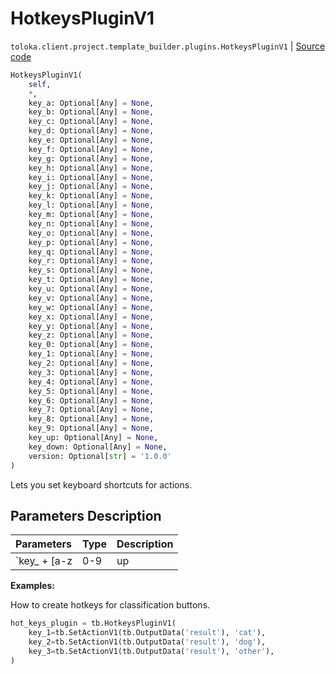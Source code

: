 # HotkeysPluginV1
`toloka.client.project.template_builder.plugins.HotkeysPluginV1` | [Source code](https://github.com/Toloka/toloka-kit/blob/v1.1.2/src/client/project/template_builder/plugins.py#L79)

```python
HotkeysPluginV1(
    self,
    *,
    key_a: Optional[Any] = None,
    key_b: Optional[Any] = None,
    key_c: Optional[Any] = None,
    key_d: Optional[Any] = None,
    key_e: Optional[Any] = None,
    key_f: Optional[Any] = None,
    key_g: Optional[Any] = None,
    key_h: Optional[Any] = None,
    key_i: Optional[Any] = None,
    key_j: Optional[Any] = None,
    key_k: Optional[Any] = None,
    key_l: Optional[Any] = None,
    key_m: Optional[Any] = None,
    key_n: Optional[Any] = None,
    key_o: Optional[Any] = None,
    key_p: Optional[Any] = None,
    key_q: Optional[Any] = None,
    key_r: Optional[Any] = None,
    key_s: Optional[Any] = None,
    key_t: Optional[Any] = None,
    key_u: Optional[Any] = None,
    key_v: Optional[Any] = None,
    key_w: Optional[Any] = None,
    key_x: Optional[Any] = None,
    key_y: Optional[Any] = None,
    key_z: Optional[Any] = None,
    key_0: Optional[Any] = None,
    key_1: Optional[Any] = None,
    key_2: Optional[Any] = None,
    key_3: Optional[Any] = None,
    key_4: Optional[Any] = None,
    key_5: Optional[Any] = None,
    key_6: Optional[Any] = None,
    key_7: Optional[Any] = None,
    key_8: Optional[Any] = None,
    key_9: Optional[Any] = None,
    key_up: Optional[Any] = None,
    key_down: Optional[Any] = None,
    version: Optional[str] = '1.0.0'
)
```

Lets you set keyboard shortcuts for actions.

## Parameters Description

| Parameters | Type | Description |
| :----------| :----| :-----------|
`key_ + [a-z|0-9|up|down]`|**-**|<p>An action that is triggered when you press the specified keyboard key. The keyboard shortcut is set in the key, and the action is specified in the value</p>

**Examples:**

How to create hotkeys for classification buttons.

```python
hot_keys_plugin = tb.HotkeysPluginV1(
    key_1=tb.SetActionV1(tb.OutputData('result'), 'cat'),
    key_2=tb.SetActionV1(tb.OutputData('result'), 'dog'),
    key_3=tb.SetActionV1(tb.OutputData('result'), 'other'),
)
```

